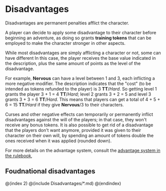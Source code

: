 # Disadvantages

Disadvantages are permanent penalties afflict the character.

A player can decide to apply some disadvantage to their character
before beginning an adventure, as doing so grants **training tokens** that
can be employed to make the character stronger in other aspects.

While most disadvantages are simply afflicting a character or not,
some can have different In this case, the player receives the base
value indicated in the description, plus the same amount of points
as the level of the disadvantage.

For example, **Nervous** can have a level between 1 and 3, 
each inflicting a more negative modifier. The description indicates that the
"cost" (to be intended as tokens refunded to the player) is 3 **TT**/*Hard*.
So getting level 1 grants the player 3 + 1 = 4 **TT**/*Hard*; level 2 grants
3 + 2 = 5 and level 3 grants 3 + 3 = 6 **TT**/*Hard*. This means that
players can get a total of 4 + 5 + 6 = 15 **TT**/*Hard* if they give
**Nervous**/3 to their characters.

Curses and other negative effects can temporarily or permanently inflict
disadvantages against the will of the players; in that case, they won't
receive any bonus tokens. It is also possible to get rid of a disadvantage
that the players don't want anymore, provided it was given to their
character on their own will, by spending an amount of tokens double the
ones received when it was applied (rounded down).

For more details on the advantage system, consult the 
[advantage system in the rulebook](@($RulebookAddress)/#advantages-and-disadvantages),

## Foudnational disadvantages

@(index 2)
@(include Disadvantages/*.md)
@(endindex)

